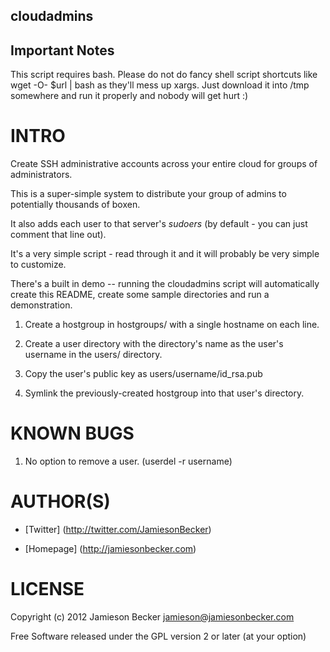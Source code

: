 cloudadmins
-----------

Important Notes
---------------

This script requires bash. Please do not do fancy shell script shortcuts like wget -O- $url | bash as they'll mess up xargs.
Just download it into /tmp somewhere and run it properly and nobody will get hurt :)


INTRO
=====

Create SSH administrative accounts across your entire cloud for groups of
administrators.

This is a super-simple system to distribute your group of admins to
potentially thousands of boxen.

It also adds each user to that server's *sudoers* (by default - you can just
comment that line out).

It's a very simple script - read through it and it will probably be very simple
to customize.

There's a built in demo -- running the cloudadmins script will automatically
create this README, create some sample directories and run a demonstration.


1.  Create a hostgroup in hostgroups/ with a single hostname on each line.


2.  Create a user directory with the directory's name
    as the user's username in the users/ directory.


3.  Copy the user's public key as users/username/id_rsa.pub


4.  Symlink the previously-created hostgroup into that user's directory.


KNOWN BUGS
==========


1. No option to remove a user. (userdel -r username)


AUTHOR(S)
=========

*   [Twitter] (http://twitter.com/JamiesonBecker)

*   [Homepage] (http://jamiesonbecker.com)


LICENSE
=======

Copyright (c) 2012 Jamieson Becker <jamieson@jamiesonbecker.com>

Free Software released under the GPL version 2 or later (at your option)


